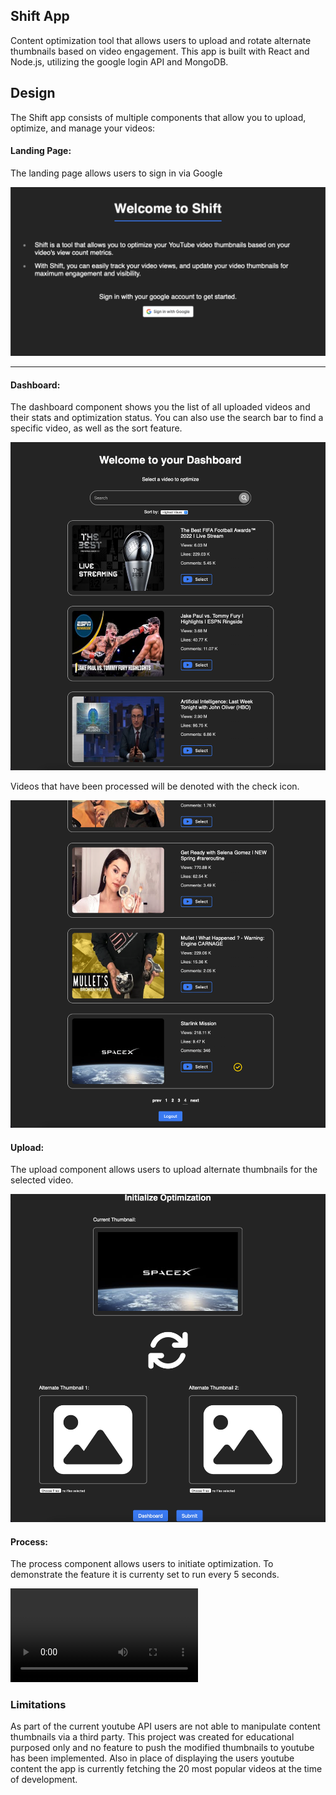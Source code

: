 ## Shift App

Content optimization tool that allows users to upload and rotate alternate thumbnails based on video engagement. This app is built with React and Node.js, utilizing the google login API and MongoDB.

## Design

The Shift app consists of multiple components that allow you to upload, optimize, and manage your videos:

#### Landing Page:

The landing page allows users to sign in via Google

![landingPage](public/images/landingPage.png)

---

#### Dashboard:

The dashboard component shows you the list of all uploaded videos and their stats and optimization status. You can also use the search bar to find a specific video, as well as the sort feature.

![dashboard](public/images/dashboard.png)

Videos that have been processed will be denoted with the check icon.

![optimized](public/images/selected.png)

#### Upload:

The upload component allows users to upload alternate thumbnails for the selected video.

![upload](public/images/optimize.png)

#### Process:

The process component allows users to initiate optimization. To demonstrate the feature it is currenty set to run every 5 seconds.

![process](public/images/process_.mov)

### Limitations

As part of the current youtube API users are not able to manipulate content thumbnails via a third party. This project was created for educational purposed only and no feature to push the modified thumbnails to youtube has been implemented. Also in place of displaying the users youtube content the app is currently fetching the 20 most popular videos at the time of development.
